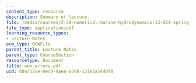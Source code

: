 ```yaml
---
content_type: resource
description: Summary of lecture.
file: /media/courses/2-29-numerical-marine-hydrodynamics-13-024-spring-2003/80a752ce0ec04aeaa560131e2a5440f8_num_errors.pdf
file_type: application/pdf
learning_resource_types:
- Lecture Notes
ocw_type: OCWFile
parent_title: Lecture Notes
parent_type: CourseSection
resourcetype: Document
title: num_errors.pdf
uid: 80a752ce-0ec0-4aea-a560-131e2a5440f8
---
```

